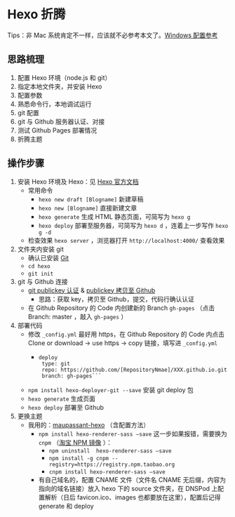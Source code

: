 # Hexo 折腾

Tips：非 Mac 系统肯定不一样，应该就不必参考本文了。[Windows 配置参考](https://github.com/jerry011235/hexoblog/blob/master/source/_posts/windows%E4%B8%8B%E6%90%AD%E5%BB%BAhexo%E5%8D%9A%E5%AE%A2%E5%B9%B6%E5%B0%86%E5%85%B6%E9%83%A8%E7%BD%B2%E5%88%B0GitCafe%E5%92%8CGithub%E7%BB%88%E6%9E%81%E6%95%99%E7%A8%8B.md)

## 思路梳理

1. 配置 Hexo 环境（node.js 和 git）
2. 指定本地文件夹，并安装 Hexo
3. 配置参数
4. 熟悉命令行，本地调试运行
5. git 配置
6. git 与 Github 服务器认证、对接
7. 测试 Github Pages 部署情况
8. 折腾主题

## 操作步骤

1. 安装 Hexo 环境及 Hexo：见 [Hexo 官方文档](https://hexo.io/docs/)
   - 常用命令
     - ```hexo new draft [Blogname]``` 新建草稿
     - ```hexo new [Blogname]``` 直接新建文章
     - ```hexo generate``` 生成 HTML 静态页面，可简写为 ```hexo g```
     - ```hexo deploy```  部署至服务器，可简写为 ```hexo d``` ，连着上一步写作 ```hexo g -d``` 
   - 检查效果 ```hexo server``` ，浏览器打开 ```http://localhost:4000/```  查看效果
2. 文件夹内安装 git
   - 确认已安装 [Git](https://git-scm.com/)
   - ```cd hexo```
   - ```git init``` 
3. git 与 Github 连接
   - [git publickey 认证](http://stackoverflow.com/questions/2643502/git-permission-denied-publickey) & [publickey 拷贝至 Github](https://github.com/ResetSpacetime/zhaochuanyang.github.io/settings/keys) 
     - 思路：获取 key，拷贝至 Github，提交，代码行确认认证
   - 在  Github Repository 的 Code 内创建新的 Branch  ```gh-pages```  （点击 Branch: master ，敲入 ```gh-pages``` ）
4. 部署代码
   - 修改 ```_config.yml```  最好用 https，在  Github Repository 的 Code 内点击 Clone or download -> use https -> copy 链接，填写进 ```_config.yml``` 
     - ```
       deploy
       	type: git
       	repo: https://github.com/[RepositoryNmae]/XXX.github.io.git
       	branch: gh-pages```
   - ```npm install hexo-deployer-git --save```  安装 git deploy 包
   - ```hexo generate```  生成页面
   - ```hexo deploy``` 部署至 Github
5. 更换主题
   - 我用的：[maupassant-hexo](https://github.com/tufu9441/maupassant-hexo) （含配置方法）
     - ```npm install hexo-renderer-sass —save```  这一步如果报错，需要换为 ```cnpm``` （[淘宝 NPM 镜像](https://npm.taobao.org/) ）：
       - ```npm uninstall  hexo-renderer-sass —save``` 
       - ```npm install -g cnpm --registry=https://registry.npm.taobao.org``` 
       - ```cnpm install hexo-renderer-sass —save``` 
     - 有自己域名的，配置 CNAME 文件（文件名 CNAME 无后缀，内容为指向的域名链接）放入 hexo 下的 source 文件夹，在 DNSPod 上配置解析（日后 favicon.ico、images 也都要放在这里），配置后记得 generate 和 deploy
